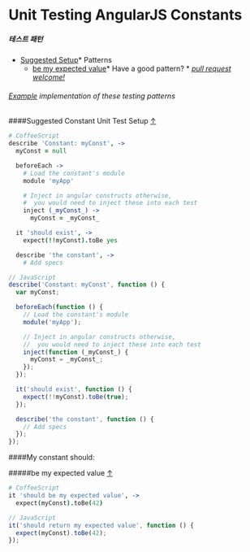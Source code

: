 # Unit Testing AngularJS Constants

##### 테스트 패턴

* [Suggested Setup](#suggested-constant-unit-test-setup-)* Patterns
  * [be my expected value](#be-my-expected-value-)* Have a good pattern?  * *[pull request welcome!](../#contributing-test-patterns)*

###### [Example](../example) implementation of these testing patterns

####Suggested Constant Unit Test Setup [&#8593;](#testing-patterns)
```CoffeeScript
# CoffeeScript
describe 'Constant: myConst', ->
  myConst = null

  beforeEach ->
    # Load the constant's module
    module 'myApp'

    # Inject in angular constructs otherwise,
    #  you would need to inject these into each test
    inject (_myConst_) ->
      myConst = _myConst_

  it 'should exist', ->
    expect(!!myConst).toBe yes

  describe 'the constant', ->
    # Add specs
```

```JavaScript
// JavaScript
describe('Constant: myConst', function () {
  var myConst;

  beforeEach(function () {
    // Load the constant's module
    module('myApp');

    // Inject in angular constructs otherwise,
    //  you would need to inject these into each test
    inject(function (_myConst_) {
      myConst = _myConst_;
    });
  });

  it('should exist', function () {
    expect(!!myConst).toBe(true);
  });

  describe('the constant', function () {
    // Add specs
  });
});
```

####My constant should:

#####be my expected value [&#8593;](#testing-patterns)
```CoffeeScript
# CoffeeScript
it 'should be my expected value', ->
  expect(myConst).toBe(42)
```

```JavaScript
// JavaScript
it('should return my expected value', function () {
  expect(myConst).toBe(42);
});
```



